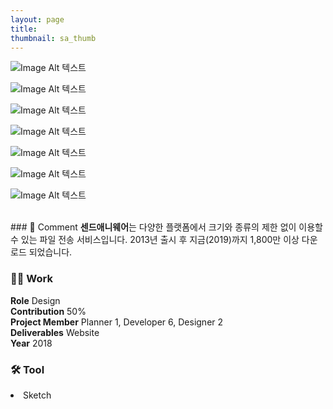 ```yaml
---
layout: page
title:
thumbnail: sa_thumb
---
```


![Image Alt 텍스트](http://doubleclip.net/assets/img/posts/sa_s1.jpg)

![Image Alt 텍스트](http://doubleclip.net/assets/img/posts/sa_s2.jpg)

![Image Alt 텍스트](http://doubleclip.net/assets/img/posts/sa_s3.jpg)

![Image Alt 텍스트](http://doubleclip.net/assets/img/posts/sa_s4.jpg)

![Image Alt 텍스트](http://doubleclip.net/assets/img/posts/sa_s5.jpg)

![Image Alt 텍스트](http://doubleclip.net/assets/img/posts/sa_s6.jpg)

![Image Alt 텍스트](http://doubleclip.net/assets/img/posts/sa_s7.jpg)


<br>
### 💬 Comment
<b>센드애니웨어</b>는 다양한 플랫폼에서 크기와 종류의 제한 없이 이용할 수 있는 파일 전송 서비스입니다. 2013년 출시 후 지금(2019)까지 1,800만 이상 다운로드 되었습니다.
<br>


### 👨‍💻 Work
<div class="highlight2">
<b>Role</b> Design<br>
<b>Contribution</b> 50%<br>
<b>Project Member</b> Planner 1, Developer 6, Designer 2<br>
<b>Deliverables</b> Website<br>
<b>Year</b> 2018
</div>

### 🛠 Tool
<li class="skill_name2">Sketch</li>

<br>
